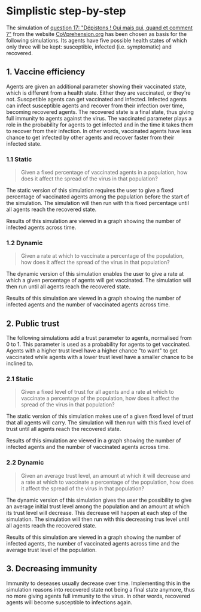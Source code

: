 # Simplistic step-by-step

The simulation of [question 17: "Dépistons ! Oui mais qui, quand et comment ?"](https://covprehension.org/2020/05/12/q17.html) from the website [CoVprehension.org](https://covprehension.org/) has been chosen as basis for the following simulations. Its agents have five possible health states of which only three will be kept: susceptible, infected (i.e. symptomatic) and recovered.

## 1. Vaccine efficiency

Agents are given an additional parameter showing their vaccinated state, which is different from a health state. Either they are vaccinated, or they're not. Suscpetible agents can get vaccinated and infected. Infected agents can infect susceptible agents and recover from their infection over time, becoming recovered agents. The recovered state is a final state, thus giving full immunity to agents against the virus. The vaccinated parameter plays a role in the probability for agents to get infected and in the time it takes them to recover from their infection. In other words, vaccinated agents have less chance to get infected by other agents and recover faster from their infected state.

### 1.1 Static

>Given a fixed percentage of vaccinated agents in a population, how does it affect the spread of the virus in that population?

The static version of this simulation requires the user to give a fixed percentage of vaccinated agents among the population before the start of the simulation. The simulation will then run with this fixed percentage until all agents reach the recovered state.

Results of this simulation are viewed in a graph showing the number of infected agents across time.

### 1.2 Dynamic

>Given a rate at which to vaccinate a percentage of the population, how does it affect the spread of the virus in that population?

The dynamic version of this simulation enables the user to give a rate at which a given percentage of agents will get vaccinated. The simulation will then run until all agents reach the recovered state.

Results of this simulation are viewed in a graph showing the number of infected agents and the number of vaccinated agents across time.

## 2. Public trust

The following simulations add a trust parameter to agents, normalised from 0 to 1. This parameter is used as a probability for agents to get vaccinated. Agents with a higher trust level have a higher chance "to want" to get vaccinated while agents with a lower trust level have a smaller chance to be inclined to.

### 2.1 Static

>Given a fixed level of trust for all agents and a rate at which to vaccinate a percentage of the population, how does it affect the spread of the virus in that population?

The static version of this simulation makes use of a given fixed level of trust that all agents will carry. The simulation will then run with this fixed level of trust until all agents reach the recovered state.

Results of this simulation are viewed in a graph showing the number of infected agents and the number of vaccinated agents across time.

### 2.2 Dynamic

>Given an average trust level, an amount at which it will decrease and a rate at which to vaccinate a percentage of the population, how does it affect the spread of the virus in that population?

The dynamic version of this simulation gives the user the possibility to give an average initial trust level among the population and an amount at which its trust level will decrease. This decrease will happen at each step of the simulation. The simulation will then run with this decreasing trus level until all agents reach the recovered state.

Results of this simulation are viewed in a graph showing the number of infected agents, the number of vaccinated agents across time and the average trust level of the population.

## 3. Decreasing immunity

Immunity to deseases usually decrease over time. Implementing this in the simulation reasons into recovered state not being a final state anymore, thus no more giving agents full immunity to the virus. In other words, recovered agents will become susceptible to infections again.

<TODO>
